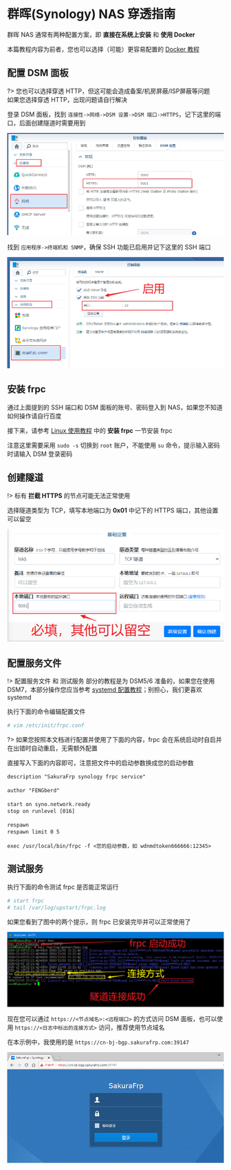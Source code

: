 # 群晖(Synology) NAS 穿透指南

群晖 NAS 通常有两种配置方案，即 **直接在系统上安装** 和 **使用 Docker**

本篇教程内容为前者，您也可以选择（可能）更容易配置的 [Docker 教程](/frpc/usage/docker)

## 配置 DSM 面板

?> 您也可以选择穿透 HTTP，但这可能会造成备案/机房屏蔽/ISP屏蔽等问题  
如果您选择穿透 HTTP，出现问题请自行解决

登录 DSM 面板，找到 `连接性->网络->DSM 设置->DSM 端口->HTTPS`，记下这里的端口，后面创建隧道时需要用到

![](./_images/synology-1.png)

找到 `应用程序->终端机和 SNMP`，确保 SSH 功能已启用并记下这里的 SSH 端口

![](./_images/synology-2.png)

## 安装 frpc

通过上面提到的 SSH 端口和 DSM 面板的账号、密码登入到 NAS，如果您不知道如何操作请自行百度

接下来，请参考 [Linux 使用教程](/frpc/usage/linux) 中的 **安装 frpc** 一节安装 frpc

注意这里需要采用 `sudo -s` 切换到 `root` 账户，不能使用 `su` 命令，提示输入密码时请输入 DSM 登录密码

## 创建隧道

!> 标有 **拦截 HTTPS** 的节点可能无法正常使用

选择隧道类型为 TCP，填写本地端口为 **0x01** 中记下的 HTTPS 端口，其他设置可以留空

![](./_images/synology-3.png)

## 配置服务文件

!> 配置服务文件 和 测试服务 部分的教程是为 DSM5/6 准备的，如果您在使用 DSM7，本部分操作您应当参考 [systemd 配置教程](/frpc/service/systemd)；别担心，我们更喜欢 systemd

执行下面的命令编辑配置文件

```bash
# vim /etc/init/frpc.conf
```

?> 如果您按照本文档进行配置并使用了下面的内容，frpc 会在系统启动时自启并在出错时自动重启，无需额外配置

直接写入下面的内容即可，注意把文件中的启动参数换成您的启动参数

```upstart
description "SakuraFrp synology frpc service"

author "FENGberd"

start on syno.network.ready
stop on runlevel [016]

respawn
respawn limit 0 5

exec /usr/local/bin/frpc -f <您的启动参数，如 wdnmdtoken666666:12345>
```

## 测试服务

执行下面的命令测试 frpc 是否能正常运行

```bash
# start frpc
# tail /var/log/upstart/frpc.log
```

如果您看到了图中的两个提示，则 frpc 已安装完毕并可以正常使用了

![](./_images/synology-4.png)

现在您可以通过 `https://<节点域名>:<远程端口>` 的方式访问 DSM 面板，也可以使用 `https://<日志中标出的连接方式>` 访问，推荐使用节点域名

在本示例中，我使用的是 `https://cn-bj-bgp.sakurafrp.com:39147`

![](./_images/synology-5.png)
